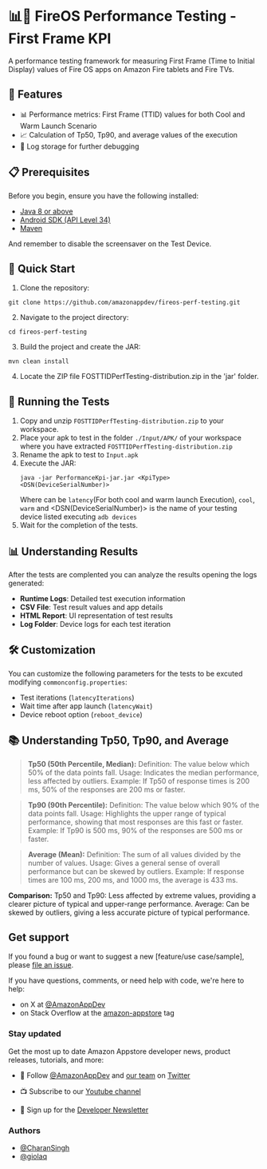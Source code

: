 # 📊🚀 FireOS Performance Testing - First Frame KPI

A performance testing framework for measuring First Frame (Time to Initial Display) values of Fire OS apps on Amazon Fire tablets and Fire TVs.

## 🌟 Features

- 📊 Performance metrics: First Frame (TTID) values for both Cool and Warm Launch Scenario
- 📈 Calculation of Tp50, Tp90, and average values of the execution
- 📝 Log storage for further debugging

## 📋 Prerequisites

Before you begin, ensure you have the following installed:
- [Java 8 or above](https://www.java.com/)
- [Android SDK (API Level 34)](https://developer.android.com/studio)
- [Maven](https://maven.apache.org/)

And remember to disable the screensaver on the Test Device.

## 🚀 Quick Start

1. Clone the repository:
```
git clone https://github.com/amazonappdev/fireos-perf-testing.git
```

2. Navigate to the project directory:
```
cd fireos-perf-testing
```

3. Build the project and create the JAR:
```
mvn clean install
```
4. Locate the ZIP file FOSTTIDPerfTesting-distribution.zip in the 'jar' folder.


## 📱 Running the Tests

1. Copy and unzip `FOSTTIDPerfTesting-distribution.zip` to your workspace.
2. Place your apk to test in the folder ```./Input/APK/``` of your workspace where you have extracted `FOSTTIDPerfTesting-distribution.zip`
3. Rename the apk to test to ```Input.apk```
4. Execute the JAR:
    ```
    java -jar PerformanceKpi-jar.jar <KpiType> <DSN(DeviceSerialNumber)>
    ```
    Where <KpiType> can be ```latency```(For both cool and warm launch Execution), ```cool```, ```warm```
    and <DSN(DeviceSerialNumber)> is the name of your testing device listed executing ```adb devices```
5. Wait for the completion of the tests.

## 📊 Understanding Results

After the tests are complented you can analyze the results opening the logs generated:

- **Runtime Logs**: Detailed test execution information
- **CSV File**: Test result values and app details
- **HTML Report**: UI representation of test results
- **Log Folder**: Device logs for each test iteration


## 🛠️ Customization

You can customize the following parameters for the tests to be excuted modifying `commonconfig.properties`:
- Test iterations (`latencyIterations`)
- Wait time after app launch (`latencyWait`)
- Device reboot option (`reboot_device`)


## 📚 Understanding Tp50, Tp90, and Average

>**Tp50 (50th Percentile, Median):**
> Definition: The value below which 50% of the data points fall.
> Usage: Indicates the median performance, less affected by outliers.
> Example: If Tp50 of response times is 200 ms, 50% of the responses are 200 ms or faster.

>**Tp90 (90th Percentile):**
> Definition: The value below which 90% of the data points fall.
> Usage: Highlights the upper range of typical performance, showing that most responses are this fast or faster.
> Example: If Tp90 is 500 ms, 90% of the responses are 500 ms or faster.

>**Average (Mean):**
> Definition: The sum of all values divided by the number of values.
> Usage: Gives a general sense of overall performance but can be skewed by outliers.
> Example: If response times are 100 ms, 200 ms, and 1000 ms, the average is 433 ms.

**Comparison:**
Tp50 and Tp90: Less affected by extreme values, providing a clearer picture of typical and upper-range performance.
Average: Can be skewed by outliers, giving a less accurate picture of typical performance.

## Get support
If you found a bug or want to suggest a new [feature/use case/sample], please [file an issue](../../issues).

If you have questions, comments, or need help with code, we're here to help:
- on X at [@AmazonAppDev](https://twitter.com/AmazonAppDev)
- on Stack Overflow at the [amazon-appstore](https://stackoverflow.com/questions/tagged/amazon-appstore) tag

### Stay updated
Get the most up to date Amazon Appstore developer news, product releases, tutorials, and more:

* 📣 Follow [@AmazonAppDev](https://twitter.com/AmazonAppDev) and [our team](https://twitter.com/i/lists/1580293569897984000) on [Twitter](https://twitter.com/AmazonAppDev)

* 📺 Subscribe to our [Youtube channel](https://www.youtube.com/amazonappstoredevelopers)

* 📧 Sign up for the [Developer Newsletter](https://m.amazonappservices.com/devto-newsletter-subscribe)

### Authors

- [@CharanSingh](https://github.com/csinghjq)
- [@giolaq](https://github.com/giolaq)


